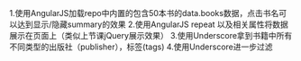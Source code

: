 1.使用AngularJS加载repo中内置的包含50本书的data.books数据，点击书名可以达到显示/隐藏summary的效果
2.使用AngularJS repeat 以及相关属性将数据展示在页面上（类似上节课jQuery展示效果）
3.使用Underscore拿到书籍中所有不同类型的出版社（publisher），标签(tags)
4.使用Underscore进一步过滤
